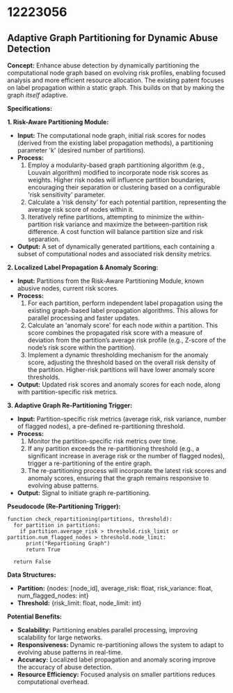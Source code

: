 # 12223056

## Adaptive Graph Partitioning for Dynamic Abuse Detection

**Concept:** Enhance abuse detection by dynamically partitioning the computational node graph based on evolving risk profiles, enabling focused analysis and more efficient resource allocation. The existing patent focuses on label propagation within a static graph. This builds on that by making the graph *itself* adaptive.

**Specifications:**

**1. Risk-Aware Partitioning Module:**

   *   **Input:** The computational node graph, initial risk scores for nodes (derived from the existing label propagation methods), a partitioning parameter 'k' (desired number of partitions).
   *   **Process:**
        1.  Employ a modularity-based graph partitioning algorithm (e.g., Louvain algorithm) modified to incorporate node risk scores as weights. Higher risk nodes will influence partition boundaries, encouraging their separation or clustering based on a configurable 'risk sensitivity' parameter.
        2.  Calculate a ‘risk density’ for each potential partition, representing the average risk score of nodes within it.
        3.  Iteratively refine partitions, attempting to minimize the within-partition risk variance and maximize the between-partition risk difference.  A cost function will balance partition size and risk separation.
   *   **Output:**  A set of dynamically generated partitions, each containing a subset of computational nodes and associated risk density metrics.

**2.  Localized Label Propagation & Anomaly Scoring:**

   *   **Input:**  Partitions from the Risk-Aware Partitioning Module, known abusive nodes, current risk scores.
   *   **Process:**
        1.  For each partition, perform independent label propagation using the existing graph-based label propagation algorithms. This allows for parallel processing and faster updates.
        2.  Calculate an 'anomaly score' for each node *within* a partition. This score combines the propagated risk score with a measure of deviation from the partition’s average risk profile (e.g., Z-score of the node’s risk score within the partition).
        3.  Implement a dynamic thresholding mechanism for the anomaly score, adjusting the threshold based on the overall risk density of the partition. Higher-risk partitions will have lower anomaly score thresholds.
   *   **Output:** Updated risk scores and anomaly scores for each node, along with partition-specific risk metrics.

**3.  Adaptive Graph Re-Partitioning Trigger:**

   *   **Input:**  Partition-specific risk metrics (average risk, risk variance, number of flagged nodes), a pre-defined re-partitioning threshold.
   *   **Process:**
        1.  Monitor the partition-specific risk metrics over time.
        2.  If any partition exceeds the re-partitioning threshold (e.g., a significant increase in average risk or the number of flagged nodes), trigger a re-partitioning of the entire graph.
        3.  The re-partitioning process will incorporate the latest risk scores and anomaly scores, ensuring that the graph remains responsive to evolving abuse patterns.
   *   **Output:**  Signal to initiate graph re-partitioning.

**Pseudocode (Re-Partitioning Trigger):**

```
function check_repartitioning(partitions, threshold):
  for partition in partitions:
    if partition.average_risk > threshold.risk_limit or partition.num_flagged_nodes > threshold.node_limit:
      print("Repartioning Graph")
      return True

  return False
```

**Data Structures:**

*   **Partition:**  {nodes: [node_id], average_risk: float, risk_variance: float, num_flagged_nodes: int}
*   **Threshold:** {risk_limit: float, node_limit: int}

**Potential Benefits:**

*   **Scalability:**  Partitioning enables parallel processing, improving scalability for large networks.
*   **Responsiveness:**  Dynamic re-partitioning allows the system to adapt to evolving abuse patterns in real-time.
*   **Accuracy:**  Localized label propagation and anomaly scoring improve the accuracy of abuse detection.
*   **Resource Efficiency:** Focused analysis on smaller partitions reduces computational overhead.